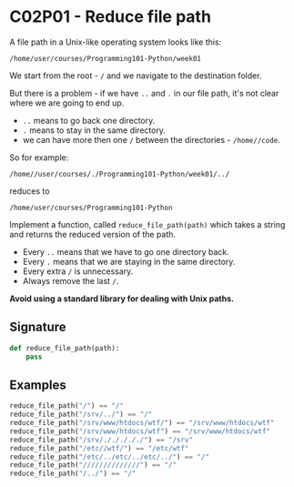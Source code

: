 # C02P01 - Reduce file path

A file path in a Unix-like operating system looks like this:

```
/home/user/courses/Programming101-Python/week01
```

We start from the root - `/` and we navigate to the destination folder.

But there is a problem - if we have `..` and `.` in our file path, it's not clear where we are going to end up.

-   `..` means to go back one directory.
-   `.` means to stay in the same directory.
-   we can have more then one `/` between the directories - `/home//code`.

So for example: 

```
/home//user/courses/./Programming101-Python/week01/../
```

reduces to

```
/home/user/courses/Programming101-Python
```

Implement a function, called `reduce_file_path(path)` which takes a string and returns the reduced version of the path.

-   Every `..` means that we have to go one directory back.
-   Every `.` means that we are staying in the same directory.
-   Every extra `/` is unnecessary.
-   Always remove the last `/`.

**Avoid using a standard library for dealing with Unix paths.**

## Signature

```python
def reduce_file_path(path):
    pass
```

## Examples

```python
reduce_file_path("/") == "/"
reduce_file_path("/srv/../") == "/"
reduce_file_path("/srv/www/htdocs/wtf/") == "/srv/www/htdocs/wtf"
reduce_file_path("/srv/www/htdocs/wtf") == "/srv/www/htdocs/wtf"
reduce_file_path("/srv/./././././") == "/srv"
reduce_file_path("/etc//wtf/") == "/etc/wtf"
reduce_file_path("/etc/../etc/../etc/../") == "/"
reduce_file_path("//////////////") == "/"
reduce_file_path("/../") == "/"
```
